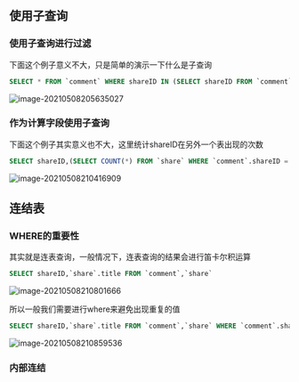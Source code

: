## 使用子查询

### 使用子查询进行过滤

下面这个例子意义不大，只是简单的演示一下什么是子查询

```sql
SELECT * FROM `comment` WHERE shareID IN (SELECT shareID FROM `comment` WHERE shareID > 10)
```

![image-20210508205635027](https://img.xiaoyou66.com/2021/05/08/df318c6b7200a.png)

### 作为计算字段使用子查询

下面这个例子其实意义也不大，这里统计shareID在另外一个表出现的次数

```sql
SELECT shareID,(SELECT COUNT(*) FROM `share` WHERE `comment`.shareID = `share`.userID) FROM `comment`
```

![image-20210508210416909](https://img.xiaoyou66.com/2021/05/08/a82100a4b5946.png)

## 连结表

### WHERE的重要性

其实就是连表查询，一般情况下，连表查询的结果会进行笛卡尔积运算

```sql
SELECT shareID,`share`.title FROM `comment`,`share`
```

![image-20210508210801666](https://img.xiaoyou66.com/2021/05/08/8e5e0e6d28ac7.png)

所以一般我们需要进行where来避免出现重复的值

```sql
SELECT shareID,`share`.title FROM `comment`,`share` WHERE `comment`.shareID = `share`.ID
```

![image-20210508210859536](https://img.xiaoyou66.com/2021/05/08/a293fdda38d0b.png)

### 内部连结



